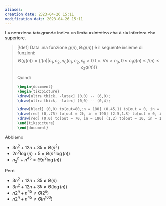 ```yaml
---
aliases: 
creation date: 2023-04-26 15:11
modification date: 2023-04-26 15:11
---
```


La notazione teta grande indica un limite asintotico che è sia inferiore che superiore.

>[!def]
>Data una funzione $g(n), \Theta(g(n))$ è il seguente insieme di funzioni:
>$$ \Theta(g(n)) = \{ f(n) | c_{1},c_{2}, n_{0} (c_{1},c_{2},n_{0} > 0 \text{ t.c. } \forall n > n_{0}, 0 \leq c_{1}g(n) \leq f(n) \leq c_{2}g(n))\} $$
>
>Quindi
>
> ```tikz
> \begin{document}
> \begin{tikzpicture}
> \draw[ultra thick, -latex] (0,0) -- (6,0);
> \draw[ultra thick, -latex] (0,0) -- (0,4);
> 
> \draw[black] (0,0) to[out=80,in = 180] (0.45,1) to[out = 0, in = 180] (0.75,0.75) to[out = 0, in = 180] (2.5,2) to[out = 0, in = 200] (4,2.2) to[out = 40,in = 200] (5,3.2) to (5.5, 3.3) node[right]{$f(n)$};
> \draw[red] (0,.75) to[out = 20, in = 190] (2.5,1.8) to[out = 0, in = 180] (4,2) to[out = 0] (5.2,3) node[below right]{$c_{1}g(n)$};
> \draw[red] (0,0) to[out = 70, in = 180] (1,2) to[out = 10, in = 180] (6,4) node[above right] {$c_{2}g(n)$};
> \end{tikzpicture}
> \end{document}
> ```


Abbiamo
- $3n^2 + 12n + 35 = \Theta(n^2)$
- $2n^2 \log(n) + 5 = \Theta(n^2 \log(n))$
- $n_{2}^n + n^{45} = \Theta(n^2 \log(n))$

Però
- $3n^2 + 12n + 35 \neq \Theta(n)$
- $3n^2 + 12n + 35 \neq \Theta(\log(n))$
- $n 2^n + n^{45} \neq \Theta(2^n)$
- $n2^n + n^{45} \neq \Theta(n^{100})$